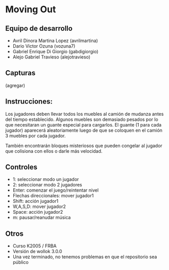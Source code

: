 # Moving Out

## Equipo de desarrollo

- Avril Dinora Martina Lopez (avrilmartina)
- Dario Victor Ozuna (vozuna7) 
- Gabriel Enrique Di Giorgio (gabdigiorgio)
- Alejo Gabriel Travieso (alejotravieso)

## Capturas

(agregar)

## Instrucciones:
Los jugadores deben llevar todos los muebles al camión de mudanza antes del tiempo establecido. Algunos muebles son demasiado pesados por lo que necesitaran un guante especial para cargarlos. El guante (1 para cada jugador) aparecerá aleatoriamente luego de que se coloquen en el camión 3 muebles por cada jugador.

También encontrarán bloques misteriosos que pueden congelar al jugador que colisiona con ellos o darle más velocidad.

## Controles
- 1: seleccionar modo un jugador
- 2: seleccionar modo 2 jugadores
- Enter: comenzar el juego/reintentar nivel
- Flechas direccionales: mover jugador1
- Shift: acción jugador1
- W,A,S,D: mover jugador2
- Space: acción jugador2
- m: pausar/reanudar música

## Otros

- Curso K2005 / FRBA
- Versión de wollok 3.0.0
- Una vez terminado, no tenemos problemas en que el repositorio sea público
